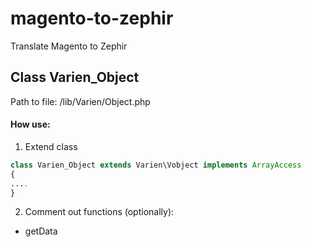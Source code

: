 magento-to-zephir
=================

Translate Magento to Zephir

## Class Varien_Object

Path to file: /lib/Varien/Object.php

#### How use:
1) Extend class
```````php
class Varien_Object extends Varien\Vobject implements ArrayAccess
{
....
}
```````

2) Comment out functions (optionally):

- getData

